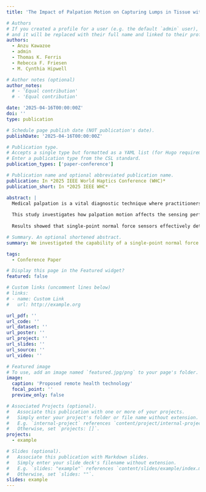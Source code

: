 ```yaml
---
title: 'The Impact of Palpation Motion on Capturing Lumps in Tissue with Force Sensor'

# Authors
# If you created a profile for a user (e.g. the default `admin` user), write the username (folder name) here
# and it will be replaced with their full name and linked to their profile.
authors:
  - Anzu Kawazoe
  - admin
  - Thomas K. Ferris
  - Rebecca F. Friesen
  - M. Cynthia Hipwell

# Author notes (optional)
author_notes:
  # - 'Equal contribution'
  # - 'Equal contribution'

date: '2025-04-16T00:00:00Z'
doi: ''
type: publication

# Schedule page publish date (NOT publication's date).
publishDate: '2025-04-16T00:00:00Z'

# Publication type.
# Accepts a single type but formatted as a YAML list (for Hugo requirements).
# Enter a publication type from the CSL standard.
publication_types: ['paper-conference']

# Publication name and optional abbreviated publication name.
publication: In *2025 IEEE World Haptics Conference (WHC)*
publication_short: In *2025 IEEE WHC*

abstract: |
  Medical palpation is a vital diagnostic technique where practitioners assess a patient’s condition through tactile examination. Advances in remote health technologies, such as robotic hands and sensorized gloves, aim to address practitioner shortages and improve diagnostic quality by capturing essential haptic information. In thyroid examinations, differentiating nodule sizes is critical for identifying malignant lumps. 
  
  This study investigates how palpation motion affects the sensing performance of single-point normal force sensors in detecting thyroid nodules. Using a phantom skin model with lumps of varied sizes and depths, force data was captured and visualized as stiffness distribution (tactile imaging). The captured lump shapes were compared to actual shapes using Correlation Coefficient (CC), Mean Squared Error (MSE), and Structural Similarity Index (SSIM). 
  
  Results showed that single-point normal force sensors effectively detect lumps, particularly during major motions like Poke and Push & Pull, with Poke consistently yielding superior performance across various sizes and depths. However, estimating lump shapes becomes increasingly challenging as lump depth increases, regardless of the motion applied. These findings emphasize the importance of motion in optimizing single-point sensors for palpation and provide valuable insights for developing sensorized gloves for clinical use, particularly in remote healthcare systems.

# Summary. An optional shortened abstract.
summary: We investigated the capability of a single-point normal force sensor to capture the shape of lumps in phantom skin under three types of motions, including those mimicking palpation touch.

tags:
  - Conference Paper

# Display this page in the Featured widget?
featured: false

# Custom links (uncomment lines below)
# links:
# - name: Custom Link
#   url: http://example.org

url_pdf: ''
url_code: ''
url_dataset: ''
url_poster: ''
url_project: ''
url_slides: ''
url_source: ''
url_video: ''

# Featured image
# To use, add an image named `featured.jpg/png` to your page's folder.
image:
  caption: 'Proposed remote health technology'
  focal_point: ''
  preview_only: false

# Associated Projects (optional).
#   Associate this publication with one or more of your projects.
#   Simply enter your project's folder or file name without extension.
#   E.g. `internal-project` references `content/project/internal-project/index.md`.
#   Otherwise, set `projects: []`.
projects:
  - example

# Slides (optional).
#   Associate this publication with Markdown slides.
#   Simply enter your slide deck's filename without extension.
#   E.g. `slides: "example"` references `content/slides/example/index.md`.
#   Otherwise, set `slides: ""`.
slides: example
---
```


<!-- {{% callout note %}}
Click the _Cite_ button above to demo the feature to enable visitors to import publication metadata into their reference management software.
{{% /callout %}}

{{% callout note %}}
Create your slides in Markdown - click the _Slides_ button to check out the example.
{{% /callout %}}

Add the publication's **full text** or **supplementary notes** here. You can use rich formatting such as including [code, math, and images](https://docs.hugoblox.com/content/writing-markdown-latex/). -->
